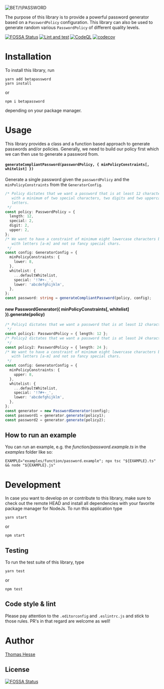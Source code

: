 <img src="https://github.com/tahesse/betapassword/raw/main/assets/logo.png" style="display: block; margin: 0 auto" alt="BET/!\PASSWORD"/>

The purpose of this library is to provide a powerful password generator based on a `PasswordPolicy` configuration.
This library can also be used to generate random various `PasswordPolicy` of different quality levels.

[![FOSSA Status](https://app.fossa.com/api/projects/git%2Bgithub.com%2Ftahesse%2Fbetapassword.svg?type=shield)](https://app.fossa.com/projects/git%2Bgithub.com%2Ftahesse%2Fbetapassword?ref=badge_shield)
[![Lint and test](https://github.com/tahesse/betapassword/actions/workflows/lint-and-test.yml/badge.svg)](https://github.com/tahesse/betapassword/actions/workflows/lint-and-test.yml)
[![CodeQL](https://github.com/tahesse/betapassword/actions/workflows/codeql-analysis.yml/badge.svg)](https://github.com/tahesse/betapassword/actions/workflows/codeql-analysis.yml)
[![codecov](https://codecov.io/gh/tahesse/betapassword/branch/main/graph/badge.svg?token=XgxgmeWzNo)](https://codecov.io/gh/tahesse/betapassword)

# Installation

To install this library, run

    yarn add betapassword
    yarn install

or

    npm i betapassword

depending on your package manager.

# Usage
This library provides a class and a function based approach to generate passwords and/or policies. Generally, we need to build our policy first which we can then use to generate a password from.

#### `generateCompliantPassword(passwordPolicy, { minPolicyConstraints[, whitelist] })`
Generate a single password given the `passwordPolicy` and the `minPolicyConstraints` from the `GeneratorConfig`.

```typescript
/* Policy dictates that we want a password that is at least 12 characters long
   with a minimum of two special characters, two digits and two uppercase
   letters.
 */
const policy: PasswordPolicy = {
  length: 12,
  special: 2,
  digit: 2,
  upper: 2,
};
/* We want to have a constraint of minimum eight lowercase characters but only
   with letters [a-m] and not so fancy special chars.
 */
const config: GeneratorConfig = {
  minPolicyConstraints: {
    lower: 8,
  },
  whitelist: {
    ...defaultWhitelist,
    special: '!?#+-_',
    lower: 'abcdefghijklm',
  },
};
const password: string = generateCompliantPassword(policy, config);
```

#### new PasswordGenerator({ minPolicyConstraints[, whitelist] }).generate(policy)
```typescript
/* Policy1 dictates that we want a password that is at least 12 characters long.
 */
const policy1: PasswordPolicy = { length: 12 };
/* Policy2 dictates that we want a password that is at least 24 characters long.
 */
const policy2: PasswordPolicy = { length: 24 };
/* We want to have a constraint of minimum eight lowercase characters but only
   with letters [a-m] and not so fancy special chars.
 */
const config: GeneratorConfig = {
  minPolicyConstraints: {
    upper: 8,
  },
  whitelist: {
    ...defaultWhitelist,
    special: '!?#+-_',
    lower: 'abcdefghijklm',
  },
};
const generator = new PasswordGenerator(config);
const password1 = generator.generate(policy1);
const password2 = generator.generate(policy2);
```

## How to run an example
You can run an example, e.g. the _function/password.example.ts_ in the _examples_ folder like so:

    EXAMPLE="examples/function/password.example"; npx tsc "${EXAMPLE}.ts" && node "${EXAMPLE}.js"

# Development
In case you want to develop on or contribute to this library, make sure to check out the remote HEAD and install all dependencies with your favorite package manager for NodeJs.
To run this application type

    yarn start

or

    npm start

## Testing
To run the test suite of this library, type

    yarn test

or

    npm test

## Code style \& lint
Please pay attention to the `.editorconfig` and `.eslintrc.js` and stick to those rules. PR's in that regard are welcome as well!

# Author
[Thomas Hesse](https://thomas-hesse.eu)


## License
[![FOSSA Status](https://app.fossa.com/api/projects/git%2Bgithub.com%2Ftahesse%2Fbetapassword.svg?type=large)](https://app.fossa.com/projects/git%2Bgithub.com%2Ftahesse%2Fbetapassword?ref=badge_large)
